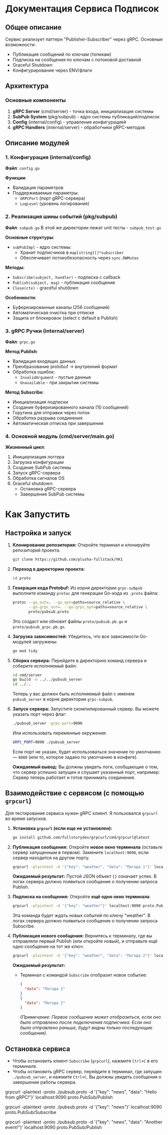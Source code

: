 # Документация Сервиса Подписок

## Общее описание
Сервис реализует паттерн "Publisher-Subscriber" через gRPC. Основные возможности:
- Публикация сообщений по ключам (топикам)
- Подписка на сообщения по ключам с потоковой доставкой
- Graceful Shutdown
- Конфигурирование через ENV/флаги

## Архитектура

### Основные компоненты
1. **gRPC Server** (cmd/server) - точка входа, инициализация системы
2. **SubPub System** (pkg/subpub) - ядро системы публикаций/подписок
3. **Config** (internal/config) - управление конфигурацией
4. **gRPC Handlers** (internal/server) - обработчики gRPC-методов

## Описание модулей

### 1. Конфигурация (internal/config)
**Файл**: `config.go`

**Функции**:

- Валидация параметров
- Поддерживаемые параметры:
    - `GRPCPort` (порт gRPC-сервера)
    - `LogLevel` (уровень логирования)

### 2. Реализация шины событий (pkg/subpub)
**Файл**: `subpub.go`
В этой же директории лежат unit тесты - `subpub_test.go`

**Основные структуры**:
- `subPubImpl` - ядро системы:
    - Хранит подписчиков в `map[string][]*subscriber`
    - Обеспечивает потокобезопасность через `sync.RWMutex`

**Методы**:
- `Subscribe(subject, handler)` - подписка с callback
- `Publish(subject, msg)` - публикация сообщения
- `Close(ctx)` - graceful shutdown

**Особенности**:
- Буферизированные каналы (256 сообщений)
- Автоматическая очистка при отписке
- Защита от блокировок (select с default в Publish)

### 3. gRPC Ручки (internal/server)
**Файл**: `grpc.go`

**Метод Publish**:

- Валидация входящих данных
- Преобразование protobuf → внутренний формат
- Обработка ошибок:
    - `InvalidArgument` - пустые данные
    - `Unavailable` - при закрытии системы

**Метод Subscribe**:
- Инициализация подписки
- Создание буферизированного канала (10 сообщений)
- Горутина для отправки через поток
- Обработка разрыва соединения
- Автоматическая отписка при завершении

### 4. Основной модуль (cmd/server/main.go)
**Жизненный цикл**:
1. Инициализация логгера
2. Загрузка конфигурации
3. Создание SubPub системы
4. Запуск gRPC-сервера
5. Обработка сигналов OS
6. Graceful shutdown:
    - Остановка gRPC-сервера
    - Завершение SubPub системы





# Как Запустить


## Настройка и запуск

1. **Клонирование репозитория:**
   Откройте терминал и клонируйте репозиторий проекта.
   ```bash
   git clone https://github.com/plusha-fullstack/VK1
   ```

2. **Переход в директорию проекта:**
   ```bash
   cd proto
   ```

3. **Генерация кода Protobuf:**
   Из корня директории `grpc-subpub` выполните команду `protoc` для генерации Go-кода из `.proto` файла:
   ```bash
   protoc --go_out=. --go_opt=paths=source_relative \
          --go-grpc_out=. --go-grpc_opt=paths=source_relative \
          proto/pubsub.proto
   ```
   Это создаст или обновит файлы `proto/pubsub.pb.go` и `proto/pubsub_grpc.pb.go`.

4. **Загрузка зависимостей:**
   Убедитесь, что все зависимости Go-модулей загружены:
   ```bash
   go mod tidy
   ```

5. **Сборка сервера:**
   Перейдите в директорию команд сервера и соберите исполняемый файл:
   ```bash
   cd cmd/server
   go build -o ../../pubsub_server
   cd ../..
   ```
   Теперь у вас должен быть исполняемый файл с именем `pubsub_server` в корне директории `grpc-subpub`.

6. **Запуск сервера:**
   Запустите скомпилированный сервер. Вы можете указать порт через флаг:
   ```bash
   ./pubsub_server -grpc-port=9090
   ```
   Или использовать переменные окружения:
   ```bash
   GRPC_PORT=9090 ./pubsub_server
   ```
   Если порт не указан, будет использоваться значение по умолчанию — `8080` (или то, которое задано по умолчанию в конфиге).

   **Ожидаемый вывод:**
   Вы должны увидеть логи, сообщающие о том, что сервер успешно запущен и слушает указанный порт, например:
   Сервер теперь работает и готов принимать соединения.

## Взаимодействие с сервисом (с помощью `grpcurl`)

Для тестирования сервиса нужен gRPC клиент. Я пользовался `grpcurl` во время запусков.

1. **Установка `grpcurl` (если еще не установлен):**
   ```bash
   go install github.com/fullstorydev/grpcurl/cmd/grpcurl@latest
   ```

2. **Публикация сообщения:**
   Откройте **новое окно терминала** (оставьте сервер запущенным в первом).
   Замените `localhost:9090`, если сервер находится на другом порту.
   ```bash
   grpcurl -plaintext -d '{"key": "weather", "data": "Погода 1"}' localhost:9090 proto.PubSub/Publish
   ```
   **Ожидаемый результат:**
   Пустой JSON объект `{}` означает успех. В логах сервера должно появиться сообщение о получении запроса Publish.

3. **Подписка на сообщения:**
   Откройте **ещё одно окно терминала**.
   ```bash
   grpcurl -plaintext -d '{"key": "weather"}' localhost:9090 proto.PubSub/Subscribe
   ```
   Эта команда будет ждать новых событий по ключу "weather". В логах сервера должно появиться сообщение о получении запроса Subscribe.

4. **Публикация нового сообщения:**
   Вернитесь к терминалу, где вы отправляли первый Publish (или откройте новый), и отправьте ещё одно сообщение на тот же ключ:
   ```bash
   grpcurl -plaintext -d '{"key": "weather", "data": "Погода 2"}' localhost:9090 proto.PubSub/Publish
   ```
   **Ожидаемый результат:**
    *   Терминал с командой `Subscribe` отобразит новое событие:
        ```json
        {
          "data": "Погода 1"
        }
        {
          "data": "Погода 2"
        }
        ```
        *(Примечание: Первое сообщение может отобразиться, если оно было отправлено после подключения подписчика. Если оно было отправлено раньше, будут видны только последующие сообщения).*

## Остановка сервиса

*   Чтобы остановить клиент `Subscribe` (`grpcurl`), нажмите `Ctrl+C` в его терминале.
*   Чтобы остановить gRPC сервер, перейдите в терминал, где запущен `./pubsub_server`, и нажмите `Ctrl+C`. Вы должны увидеть сообщения о завершении работы сервера.

grpcurl -plaintext -proto ./pubsub.proto -d '{"key": "news", "data": "Hello from gRPC!"}' localhost:9090 proto.PubSub/Publish

grpcurl -plaintext -proto ./pubsub.proto -d '{"key": "news"}' localhost:9090 proto.PubSub/Subscribe

grpcurl -plaintext -proto ./pubsub.proto -d '{"key": "news", "data": "Another event!"}' localhost:9090 proto.PubSub/Publish

